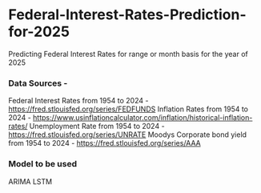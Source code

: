 # Federal-Interest-Rates-Prediction-for-2025
Predicting Federal Interest Rates for range or month basis for the year of 2025

### Data Sources -

Federal Interest Rates from 1954 to 2024 - https://fred.stlouisfed.org/series/FEDFUNDS
Inflation Rates from 1954 to 2024 - https://www.usinflationcalculator.com/inflation/historical-inflation-rates/
Unemployment Rate from 1954 to 2024 - https://fred.stlouisfed.org/series/UNRATE
Moodys Corporate bond yield from 1954 to 2024 - https://fred.stlouisfed.org/series/AAA

### Model to be used
ARIMA
LSTM
